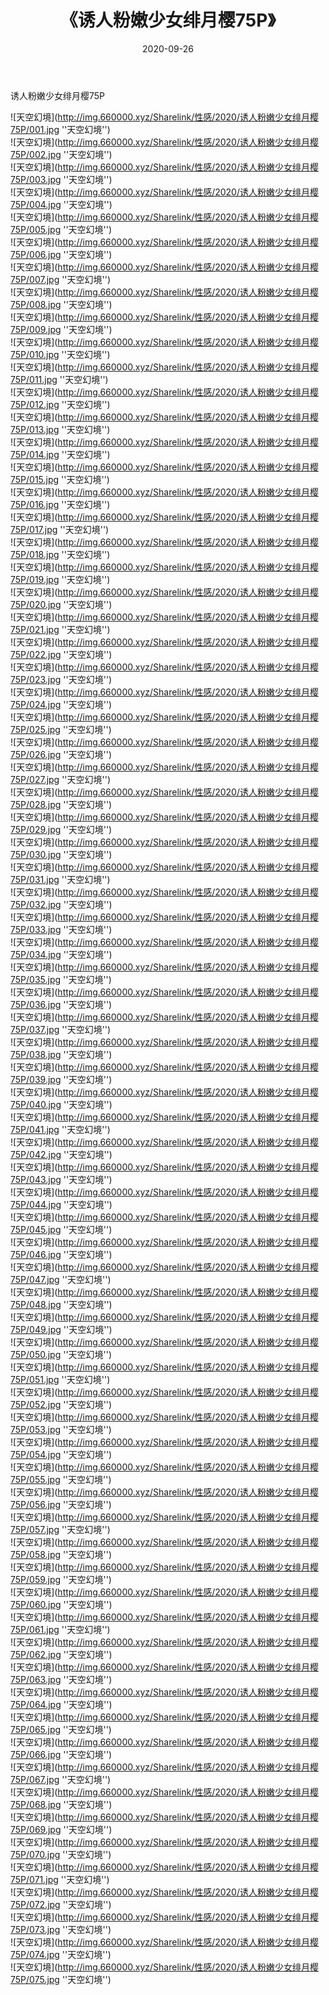 ﻿---
layout: post
title:  《诱人粉嫩少女绯月樱75P》
date:   2020-09-26
img: http://img.660000.xyz/Sharelink/性感/2020/诱人粉嫩少女绯月樱75P/000.jpg
categories: [美女, 性感, 泳衣]
---

诱人粉嫩少女绯月樱75P



![天空幻境](http://img.660000.xyz/Sharelink/性感/2020/诱人粉嫩少女绯月樱75P/001.jpg ''天空幻境'') <br>
![天空幻境](http://img.660000.xyz/Sharelink/性感/2020/诱人粉嫩少女绯月樱75P/002.jpg ''天空幻境'') <br>
![天空幻境](http://img.660000.xyz/Sharelink/性感/2020/诱人粉嫩少女绯月樱75P/003.jpg ''天空幻境'') <br>
![天空幻境](http://img.660000.xyz/Sharelink/性感/2020/诱人粉嫩少女绯月樱75P/004.jpg ''天空幻境'') <br>
![天空幻境](http://img.660000.xyz/Sharelink/性感/2020/诱人粉嫩少女绯月樱75P/005.jpg ''天空幻境'') <br>
![天空幻境](http://img.660000.xyz/Sharelink/性感/2020/诱人粉嫩少女绯月樱75P/006.jpg ''天空幻境'') <br>
![天空幻境](http://img.660000.xyz/Sharelink/性感/2020/诱人粉嫩少女绯月樱75P/007.jpg ''天空幻境'') <br>
![天空幻境](http://img.660000.xyz/Sharelink/性感/2020/诱人粉嫩少女绯月樱75P/008.jpg ''天空幻境'') <br>
![天空幻境](http://img.660000.xyz/Sharelink/性感/2020/诱人粉嫩少女绯月樱75P/009.jpg ''天空幻境'') <br>
![天空幻境](http://img.660000.xyz/Sharelink/性感/2020/诱人粉嫩少女绯月樱75P/010.jpg ''天空幻境'') <br>
![天空幻境](http://img.660000.xyz/Sharelink/性感/2020/诱人粉嫩少女绯月樱75P/011.jpg ''天空幻境'') <br>
![天空幻境](http://img.660000.xyz/Sharelink/性感/2020/诱人粉嫩少女绯月樱75P/012.jpg ''天空幻境'') <br>
![天空幻境](http://img.660000.xyz/Sharelink/性感/2020/诱人粉嫩少女绯月樱75P/013.jpg ''天空幻境'') <br>
![天空幻境](http://img.660000.xyz/Sharelink/性感/2020/诱人粉嫩少女绯月樱75P/014.jpg ''天空幻境'') <br>
![天空幻境](http://img.660000.xyz/Sharelink/性感/2020/诱人粉嫩少女绯月樱75P/015.jpg ''天空幻境'') <br>
![天空幻境](http://img.660000.xyz/Sharelink/性感/2020/诱人粉嫩少女绯月樱75P/016.jpg ''天空幻境'') <br>
![天空幻境](http://img.660000.xyz/Sharelink/性感/2020/诱人粉嫩少女绯月樱75P/017.jpg ''天空幻境'') <br>
![天空幻境](http://img.660000.xyz/Sharelink/性感/2020/诱人粉嫩少女绯月樱75P/018.jpg ''天空幻境'') <br>
![天空幻境](http://img.660000.xyz/Sharelink/性感/2020/诱人粉嫩少女绯月樱75P/019.jpg ''天空幻境'') <br>
![天空幻境](http://img.660000.xyz/Sharelink/性感/2020/诱人粉嫩少女绯月樱75P/020.jpg ''天空幻境'') <br>
![天空幻境](http://img.660000.xyz/Sharelink/性感/2020/诱人粉嫩少女绯月樱75P/021.jpg ''天空幻境'') <br>
![天空幻境](http://img.660000.xyz/Sharelink/性感/2020/诱人粉嫩少女绯月樱75P/022.jpg ''天空幻境'') <br>
![天空幻境](http://img.660000.xyz/Sharelink/性感/2020/诱人粉嫩少女绯月樱75P/023.jpg ''天空幻境'') <br>
![天空幻境](http://img.660000.xyz/Sharelink/性感/2020/诱人粉嫩少女绯月樱75P/024.jpg ''天空幻境'') <br>
![天空幻境](http://img.660000.xyz/Sharelink/性感/2020/诱人粉嫩少女绯月樱75P/025.jpg ''天空幻境'') <br>
![天空幻境](http://img.660000.xyz/Sharelink/性感/2020/诱人粉嫩少女绯月樱75P/026.jpg ''天空幻境'') <br>
![天空幻境](http://img.660000.xyz/Sharelink/性感/2020/诱人粉嫩少女绯月樱75P/027.jpg ''天空幻境'') <br>
![天空幻境](http://img.660000.xyz/Sharelink/性感/2020/诱人粉嫩少女绯月樱75P/028.jpg ''天空幻境'') <br>
![天空幻境](http://img.660000.xyz/Sharelink/性感/2020/诱人粉嫩少女绯月樱75P/029.jpg ''天空幻境'') <br>
![天空幻境](http://img.660000.xyz/Sharelink/性感/2020/诱人粉嫩少女绯月樱75P/030.jpg ''天空幻境'') <br>
![天空幻境](http://img.660000.xyz/Sharelink/性感/2020/诱人粉嫩少女绯月樱75P/031.jpg ''天空幻境'') <br>
![天空幻境](http://img.660000.xyz/Sharelink/性感/2020/诱人粉嫩少女绯月樱75P/032.jpg ''天空幻境'') <br>
![天空幻境](http://img.660000.xyz/Sharelink/性感/2020/诱人粉嫩少女绯月樱75P/033.jpg ''天空幻境'') <br>
![天空幻境](http://img.660000.xyz/Sharelink/性感/2020/诱人粉嫩少女绯月樱75P/034.jpg ''天空幻境'') <br>
![天空幻境](http://img.660000.xyz/Sharelink/性感/2020/诱人粉嫩少女绯月樱75P/035.jpg ''天空幻境'') <br>
![天空幻境](http://img.660000.xyz/Sharelink/性感/2020/诱人粉嫩少女绯月樱75P/036.jpg ''天空幻境'') <br>
![天空幻境](http://img.660000.xyz/Sharelink/性感/2020/诱人粉嫩少女绯月樱75P/037.jpg ''天空幻境'') <br>
![天空幻境](http://img.660000.xyz/Sharelink/性感/2020/诱人粉嫩少女绯月樱75P/038.jpg ''天空幻境'') <br>
![天空幻境](http://img.660000.xyz/Sharelink/性感/2020/诱人粉嫩少女绯月樱75P/039.jpg ''天空幻境'') <br>
![天空幻境](http://img.660000.xyz/Sharelink/性感/2020/诱人粉嫩少女绯月樱75P/040.jpg ''天空幻境'') <br>
![天空幻境](http://img.660000.xyz/Sharelink/性感/2020/诱人粉嫩少女绯月樱75P/041.jpg ''天空幻境'') <br>
![天空幻境](http://img.660000.xyz/Sharelink/性感/2020/诱人粉嫩少女绯月樱75P/042.jpg ''天空幻境'') <br>
![天空幻境](http://img.660000.xyz/Sharelink/性感/2020/诱人粉嫩少女绯月樱75P/043.jpg ''天空幻境'') <br>
![天空幻境](http://img.660000.xyz/Sharelink/性感/2020/诱人粉嫩少女绯月樱75P/044.jpg ''天空幻境'') <br>
![天空幻境](http://img.660000.xyz/Sharelink/性感/2020/诱人粉嫩少女绯月樱75P/045.jpg ''天空幻境'') <br>
![天空幻境](http://img.660000.xyz/Sharelink/性感/2020/诱人粉嫩少女绯月樱75P/046.jpg ''天空幻境'') <br>
![天空幻境](http://img.660000.xyz/Sharelink/性感/2020/诱人粉嫩少女绯月樱75P/047.jpg ''天空幻境'') <br>
![天空幻境](http://img.660000.xyz/Sharelink/性感/2020/诱人粉嫩少女绯月樱75P/048.jpg ''天空幻境'') <br>
![天空幻境](http://img.660000.xyz/Sharelink/性感/2020/诱人粉嫩少女绯月樱75P/049.jpg ''天空幻境'') <br>
![天空幻境](http://img.660000.xyz/Sharelink/性感/2020/诱人粉嫩少女绯月樱75P/050.jpg ''天空幻境'') <br>
![天空幻境](http://img.660000.xyz/Sharelink/性感/2020/诱人粉嫩少女绯月樱75P/051.jpg ''天空幻境'') <br>
![天空幻境](http://img.660000.xyz/Sharelink/性感/2020/诱人粉嫩少女绯月樱75P/052.jpg ''天空幻境'') <br>
![天空幻境](http://img.660000.xyz/Sharelink/性感/2020/诱人粉嫩少女绯月樱75P/053.jpg ''天空幻境'') <br>
![天空幻境](http://img.660000.xyz/Sharelink/性感/2020/诱人粉嫩少女绯月樱75P/054.jpg ''天空幻境'') <br>
![天空幻境](http://img.660000.xyz/Sharelink/性感/2020/诱人粉嫩少女绯月樱75P/055.jpg ''天空幻境'') <br>
![天空幻境](http://img.660000.xyz/Sharelink/性感/2020/诱人粉嫩少女绯月樱75P/056.jpg ''天空幻境'') <br>
![天空幻境](http://img.660000.xyz/Sharelink/性感/2020/诱人粉嫩少女绯月樱75P/057.jpg ''天空幻境'') <br>
![天空幻境](http://img.660000.xyz/Sharelink/性感/2020/诱人粉嫩少女绯月樱75P/058.jpg ''天空幻境'') <br>
![天空幻境](http://img.660000.xyz/Sharelink/性感/2020/诱人粉嫩少女绯月樱75P/059.jpg ''天空幻境'') <br>
![天空幻境](http://img.660000.xyz/Sharelink/性感/2020/诱人粉嫩少女绯月樱75P/060.jpg ''天空幻境'') <br>
![天空幻境](http://img.660000.xyz/Sharelink/性感/2020/诱人粉嫩少女绯月樱75P/061.jpg ''天空幻境'') <br>
![天空幻境](http://img.660000.xyz/Sharelink/性感/2020/诱人粉嫩少女绯月樱75P/062.jpg ''天空幻境'') <br>
![天空幻境](http://img.660000.xyz/Sharelink/性感/2020/诱人粉嫩少女绯月樱75P/063.jpg ''天空幻境'') <br>
![天空幻境](http://img.660000.xyz/Sharelink/性感/2020/诱人粉嫩少女绯月樱75P/064.jpg ''天空幻境'') <br>
![天空幻境](http://img.660000.xyz/Sharelink/性感/2020/诱人粉嫩少女绯月樱75P/065.jpg ''天空幻境'') <br>
![天空幻境](http://img.660000.xyz/Sharelink/性感/2020/诱人粉嫩少女绯月樱75P/066.jpg ''天空幻境'') <br>
![天空幻境](http://img.660000.xyz/Sharelink/性感/2020/诱人粉嫩少女绯月樱75P/067.jpg ''天空幻境'') <br>
![天空幻境](http://img.660000.xyz/Sharelink/性感/2020/诱人粉嫩少女绯月樱75P/068.jpg ''天空幻境'') <br>
![天空幻境](http://img.660000.xyz/Sharelink/性感/2020/诱人粉嫩少女绯月樱75P/069.jpg ''天空幻境'') <br>
![天空幻境](http://img.660000.xyz/Sharelink/性感/2020/诱人粉嫩少女绯月樱75P/070.jpg ''天空幻境'') <br>
![天空幻境](http://img.660000.xyz/Sharelink/性感/2020/诱人粉嫩少女绯月樱75P/071.jpg ''天空幻境'') <br>
![天空幻境](http://img.660000.xyz/Sharelink/性感/2020/诱人粉嫩少女绯月樱75P/072.jpg ''天空幻境'') <br>
![天空幻境](http://img.660000.xyz/Sharelink/性感/2020/诱人粉嫩少女绯月樱75P/073.jpg ''天空幻境'') <br>
![天空幻境](http://img.660000.xyz/Sharelink/性感/2020/诱人粉嫩少女绯月樱75P/074.jpg ''天空幻境'') <br>
![天空幻境](http://img.660000.xyz/Sharelink/性感/2020/诱人粉嫩少女绯月樱75P/075.jpg ''天空幻境'') <br>